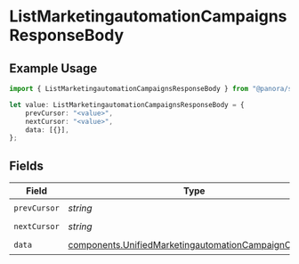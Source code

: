 # ListMarketingautomationCampaignsResponseBody

## Example Usage

```typescript
import { ListMarketingautomationCampaignsResponseBody } from "@panora/sdk/models/operations";

let value: ListMarketingautomationCampaignsResponseBody = {
    prevCursor: "<value>",
    nextCursor: "<value>",
    data: [{}],
};
```

## Fields

| Field                                                                                                                        | Type                                                                                                                         | Required                                                                                                                     | Description                                                                                                                  |
| ---------------------------------------------------------------------------------------------------------------------------- | ---------------------------------------------------------------------------------------------------------------------------- | ---------------------------------------------------------------------------------------------------------------------------- | ---------------------------------------------------------------------------------------------------------------------------- |
| `prevCursor`                                                                                                                 | *string*                                                                                                                     | :heavy_check_mark:                                                                                                           | N/A                                                                                                                          |
| `nextCursor`                                                                                                                 | *string*                                                                                                                     | :heavy_check_mark:                                                                                                           | N/A                                                                                                                          |
| `data`                                                                                                                       | [components.UnifiedMarketingautomationCampaignOutput](../../models/components/unifiedmarketingautomationcampaignoutput.md)[] | :heavy_check_mark:                                                                                                           | N/A                                                                                                                          |